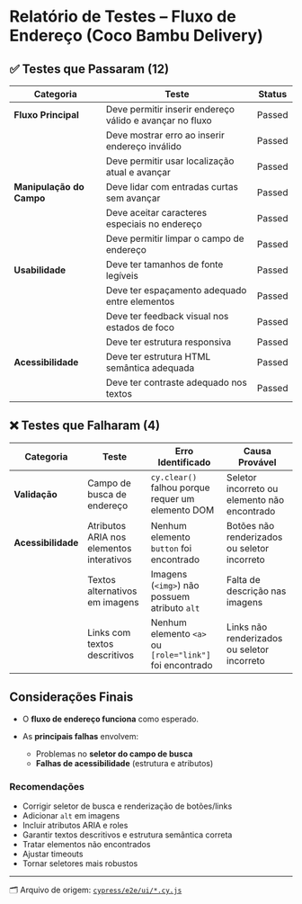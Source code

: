 # Relatório de Testes – Fluxo de Endereço (Coco Bambu Delivery)

## ✅ Testes que Passaram (12)

| Categoria                | Teste                                                                      | Status  |
|--------------------------|-----------------------------------------------------------------------------|---------|
| **Fluxo Principal**      | Deve permitir inserir endereço válido e avançar no fluxo                   | Passed  |
|                          | Deve mostrar erro ao inserir endereço inválido                             | Passed  |
|                          | Deve permitir usar localização atual e avançar                             | Passed  |
| **Manipulação do Campo** | Deve lidar com entradas curtas sem avançar                                 | Passed  |
|                          | Deve aceitar caracteres especiais no endereço                              | Passed  |
|                          | Deve permitir limpar o campo de endereço                                   | Passed  |
| **Usabilidade**          | Deve ter tamanhos de fonte legíveis                                        | Passed  |
|                          | Deve ter espaçamento adequado entre elementos                              | Passed  |
|                          | Deve ter feedback visual nos estados de foco                               | Passed  |
|                          | Deve ter estrutura responsiva                                              | Passed  |
| **Acessibilidade**       | Deve ter estrutura HTML semântica adequada                                 | Passed  |
|                          | Deve ter contraste adequado nos textos                                     | Passed  |

## ❌ Testes que Falharam (4)

| Categoria         | Teste                                              | Erro Identificado                                                                                      | Causa Provável                          |
|-------------------|----------------------------------------------------|----------------------------------------------------------------------------------------------------------|------------------------------------------|
| **Validação**     | Campo de busca de endereço                         | `cy.clear()` falhou porque requer um elemento DOM                                                       | Seletor incorreto ou elemento não encontrado |
| **Acessibilidade**| Atributos ARIA nos elementos interativos          | Nenhum elemento `button` foi encontrado                                                                 | Botões não renderizados ou seletor incorreto |
|                   | Textos alternativos em imagens                    | Imagens (`<img>`) não possuem atributo `alt`                                                           | Falta de descrição nas imagens           |
|                   | Links com textos descritivos                      | Nenhum elemento `<a>` ou `[role="link"]` foi encontrado                                                | Links não renderizados ou seletor incorreto |

## Considerações Finais

* O **fluxo de endereço funciona** como esperado.
* As **principais falhas** envolvem:

  * Problemas no **seletor do campo de busca**
  * **Falhas de acessibilidade** (estrutura e atributos)

### Recomendações

   * Corrigir seletor de busca e renderização de botões/links
   * Adicionar `alt` em imagens
   * Incluir atributos ARIA e roles
   * Garantir textos descritivos e estrutura semântica correta
   * Tratar elementos não encontrados
   * Ajustar timeouts
   * Tornar seletores mais robustos

---

🗂 Arquivo de origem: [`cypress/e2e/ui/*.cy.js`](https://github.com/xzxjesse/CBlab/blob/main/cypress/e2e/ui/) 